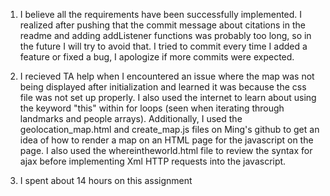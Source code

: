 1. I believe all the requirements have been successfully implemented.
I realized after pushing that the commit message about citations 
in the readme and adding addListener functions was probably too 
long, so in the future I will try to avoid that. I tried 
to commit every time I added a feature or fixed a bug,
I apologize if more commits were expected.  

2. I recieved TA help when I encountered an issue where the map 
was not being displayed after initialization and learned it
was because the css file was not set up properly. I also
used the internet to learn about using the keyword
"this" within for loops (seen when iterating through
landmarks and people arrays).
Additionally, I used the geolocation_map.html and create_map.js
files on Ming's github to get an idea 
of how to render a map on an HTML page for the javascript on the page. 
I also used the whereintheworld.html file to review the syntax
for ajax before implementing Xml HTTP requests into 
the javascript. 

3. I spent about 14 hours on this assignment

